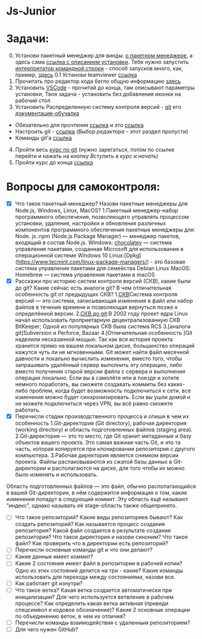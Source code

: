 # Js-Junior

Задачи:
========
0. Установи пакетный менеджер для винды: [о пакетном менеджере](https://ru.wikipedia.org/wiki/%D0%A1%D0%B8%D1%81%D1%82%D0%B5%D0%BC%D0%B0_%D1%83%D0%BF%D1%80%D0%B0%D0%B2%D0%BB%D0%B5%D0%BD%D0%B8%D1%8F_%D0%BF%D0%B0%D0%BA%D0%B5%D1%82%D0%B0%D0%BC%D0%B8), а здесь сама [ссылка с описанием установки](https://chocolatey.org/install). Тебе нужно запустить [интерпретатор командной строки](https://ru.wikipedia.org/wiki/Cmd.exe) - способ запусков много, как, пример, [здесь](https://superuser.com/questions/968214/open-cmd-as-admin-with-windowsr-shortcut)
0.1 Установи teamviewer [ссылка](https://chocolatey.org/packages/teamviewer)
1. Прочитать про редактор кода бегло общую информацию [здесь](https://ru.wikipedia.org/wiki/%D0%A0%D0%B5%D0%B4%D0%B0%D0%BA%D1%82%D0%BE%D1%80_%D0%B8%D1%81%D1%85%D0%BE%D0%B4%D0%BD%D0%BE%D0%B3%D0%BE_%D0%BA%D0%BE%D0%B4%D0%B0)
2. Установить [VSCode](https://chocolatey.org/packages/vscode) - прочитай до конца, там описывают параметры установки, Твоя задача - установить без добавления иконки на рабочий стол
3. Установить Распределенную систему контроля версий - [git](https://chocolatey.org/packages/git) его [документация-обучалка](https://git-scm.com/book/ru/v2)
- Обязательно для прочтения [ссылка](https://ru.hexlet.io/blog/posts/environment) и это [ссылка](https://ru.wikipedia.org/wiki/%D0%A1%D0%B8%D1%81%D1%82%D0%B5%D0%BC%D0%B0_%D1%83%D0%BF%D1%80%D0%B0%D0%B2%D0%BB%D0%B5%D0%BD%D0%B8%D1%8F_%D0%B2%D0%B5%D1%80%D1%81%D0%B8%D1%8F%D0%BC%D0%B8)
- Настроить git - [ссылка](https://git-scm.com/book/ru/v2/%D0%92%D0%B2%D0%B5%D0%B4%D0%B5%D0%BD%D0%B8%D0%B5-%D0%9F%D0%B5%D1%80%D0%B2%D0%BE%D0%BD%D0%B0%D1%87%D0%B0%D0%BB%D1%8C%D0%BD%D0%B0%D1%8F-%D0%BD%D0%B0%D1%81%D1%82%D1%80%D0%BE%D0%B9%D0%BA%D0%B0-Git) (*Выбор редактора* - этот раздел пропусти)
- Команды git'а [ссылка](https://services.github.com/on-demand/downloads/github-git-cheat-sheet/)
4. Пройти весь [курс по git](https://ru.hexlet.io/courses/intro_to_git) (нужно зарегаться, потом по ссылке перейти и нажать на кнопку *Вступить в курс и начать*)
6. Пройти курс до конца [ссылка](https://githowto.com/ru/create_a_project)


Вопросы для самоконтроля:
===========================
- [x] Что такое пакетный менеджер? Назови пакетные менеджеры для Node.js, Windows, Linux, MacOS?
1.Пакетный менеджер-набор программного обеспечения, позволяющего управлять процессом установки, удаления, настройки и обновления различных компонентов программного обеспечения
пакетные менеджеры для:
Node. js.:npm (Node.js Package Manager) — менеджер пакетов, входящий в состав Node.js.
Windows: [chocolatey](https://chocolatey.org/) — система управления пакетами, созданная Microsoft для использования в операционной системе Windows 10 
Linux:[Dpkg] (https://www.tecmint.com/linux-package-managers/) - это базовая система управления пакетами для семейства Debian Linux
MacOS: Homebrew — система управления пакетами в macOS
- [x] Расскажи про историю систем контроля версий (СКВ), какие были до git? Какие сейчас есть аналоги git? В чем отличительная особенность git от предыдущих СКВ?
1.[СКВ](https://git-scm.com/book/ru/v2/%D0%92%D0%B2%D0%B5%D0%B4%D0%B5%D0%BD%D0%B8%D0%B5-%D0%9E-%D1%81%D0%B8%D1%81%D1%82%D0%B5%D0%BC%D0%B5-%D0%BA%D0%BE%D0%BD%D1%82%D1%80%D0%BE%D0%BB%D1%8F-%D0%B2%D0%B5%D1%80%D1%81%D0%B8%D0%B9)Система контроля версий — это система, записывающая изменения в файл или набор файлов в течение времени и позволяющая вернуться позже к определённой версии. 
2.[СКВ до git](https://git-scm.com/book/ru/v2/%D0%92%D0%B2%D0%B5%D0%B4%D0%B5%D0%BD%D0%B8%D0%B5-%D0%9A%D1%80%D0%B0%D1%82%D0%BA%D0%B0%D1%8F-%D0%B8%D1%81%D1%82%D0%BE%D1%80%D0%B8%D1%8F-Git):В 2002 году проект ядра Linux начал использовать проприетарную децентрализованную СКВ BitKeeper;
Одной из популярных СКВ была система RCS
3.[аналоги git]Subversion и Perforce, Bazaar
4.[Отличительная особенность ]Git наделили  несказанной мощью. Так как вся история проекта хранится прямо на вашем локальном диске, большинство операций кажутся чуть ли не мгновенными.
Git может найти файл месячной давности и локально вычислить изменения, вместо того, чтобы запрашивать удалённый сервер выполнить эту операцию, либо вместо получения старой версии файла с сервера и выполнения операции локально.
 Если вы в самолёте или в поезде и хотите немного поработать, вы сможете создавать коммиты без каких-либо проблем, когда будет возможность подключиться к сети, все изменения можно будет синхронизировать. Если вы ушли домой и не можете подключиться через VPN, вы всё равно сможете работать.
- [x] Перечисли стадии производственного процесса и опиши в чем их особенность
 1.Git-директория (Git directory), рабочая директория (working directory) и область подготовленных файлов (staging area).
 2.Git-директория — это то место, где Git хранит метаданные и базу объектов вашего проекта. Это самая важная часть Git, и это та часть, которая копируется при клонировании репозитория с другого компьютера.
3.Рабочая директория является снимком версии проекта. Файлы распаковываются из сжатой базы данных в Git-директории и располагаются на диске, для того чтобы их можно было изменять и использовать.

Область подготовленных файлов — это файл, обычно располагающийся в вашей Git-директории, в нём содержится информация о том, какие изменения попадут в следующий коммит. Эту область ещё называют “индекс”, однако называть её stage-область также общепринято.
- [ ] Что такое репозиторий? Какие виды репозиториев бывают? Как создать репозиторий? Как называется процесс создания репозитория? Какой файл создается в результате создания репозитория? Что такое директория и назови синоним? Что такое файл? Как проверить что в директории есть репозиторий?
- [ ] Перечисли основные команды git и что они делают?
- [ ] Какие данные имеет коммит?
- [ ] Какие 2 состояния имеет файл в репозитории в рабочей копии? Одно из этих состояний делится на три - какие? Какие команды использовать для перехода между состояниями, назови все.
- [ ] Как работает git изнутри?
- [ ] Что такое ветка? Какая ветка создается автоматически при иницализации? Для чего используется ветвление в рабочем процессе? Как определить какая ветка активная (приведи спецсимвол и кодовое обозначение)? Какие 2 основные операции по объединению веток, в чем их отличия?
- [ ] Перечисли команды взаимодействия с удаленным репозиторием?
- [ ] Для чего нужен GitHub? 
